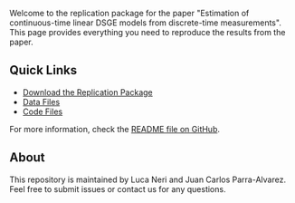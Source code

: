Welcome to the replication package for the paper "Estimation of continuous-time linear DSGE models from discrete-time measurements". This page provides everything you need to reproduce the results from the paper.

## Quick Links
- [Download the Replication Package](archive/ct_dsge_replication_package.zip)
- [Data Files](matlab/data/)
- [Code Files](matlab/)

For more information, check the [README file on GitHub](https://github.com/lcnnri/ct_dsge/blob/main/README.md).

## About
This repository is maintained by Luca Neri and Juan Carlos Parra-Alvarez. Feel free to submit issues or contact us for any questions.
